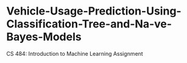 # Vehicle-Usage-Prediction-Using-Classification-Tree-and-Na-ve-Bayes-Models
CS 484: Introduction to Machine Learning Assignment
